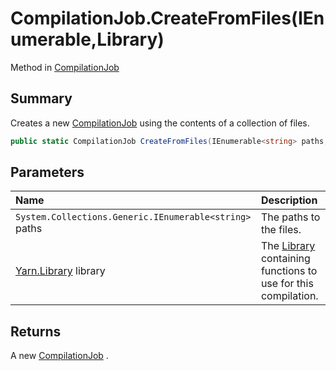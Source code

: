 # CompilationJob.CreateFromFiles(IEnumerable<string>,Library)

Method in [CompilationJob](/docs/api/csharp/yarn.compiler.compilationjob.md)

## Summary


Creates a new  <a href="yarn.compiler.compilationjob.md">CompilationJob</a>  using the contents of a
collection of files.


```csharp
public static CompilationJob CreateFromFiles(IEnumerable<string> paths, Library library = null)
```

## Parameters

|Name|Description|
|:---|:---|
|`System.Collections.Generic.IEnumerable<string>` paths|The paths to the files.|
|[Yarn.Library](/docs/api/csharp/yarn.library.md) library|The  <a href="yarn.compiler.compilationjob.library.md">Library</a>  containing functions to use for this compilation.|

## Returns

A new  <a href="yarn.compiler.compilationjob.md">CompilationJob</a> .

